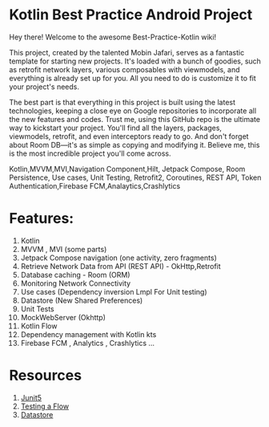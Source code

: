 # Kotlin Best Practice Android Project

Hey there! Welcome to the awesome Best-Practice-Kotlin wiki!

This project, created by the talented Mobin Jafari, serves as a fantastic template for starting new projects. It's loaded with a bunch of goodies, such as retrofit network layers, various composables with viewmodels, and everything is already set up for you. All you need to do is customize it to fit your project's needs.

The best part is that everything in this project is built using the latest technologies, keeping a close eye on Google repositories to incorporate all the new features and codes. Trust me, using this GitHub repo is the ultimate way to kickstart your project. You'll find all the layers, packages, viewmodels, retrofit, and even interceptors ready to go. And don't forget about Room DB—it's as simple as copying and modifying it. Believe me, this is the most incredible project you'll come across.


Kotlin,MVVM,MVI,Navigation Component,Hilt, Jetpack Compose, Room Persistence, Use cases, Unit Testing, Retrofit2, Coroutines, REST API, Token Authentication,Firebase FCM,Analaytics,Crashlytics 


# Features:
1. Kotlin
2. MVVM , MVI (some parts)
3. Jetpack Compose navigation (one activity, zero fragments)
4. Retrieve Network Data from API (REST API) - OkHttp,Retrofit
5. Database caching - Room (ORM)
6. Monitoring Network Connectivity
7. Use cases (Dependency inversion Lmpl For Unit testing)
8. Datastore (New Shared Preferences)
9. Unit Tests
10. MockWebServer (Okhttp)
11. Kotlin Flow
12. Dependency management with Kotlin kts
13. Firebase FCM , Analytics , Crashlytics ...




# Resources
1. [Junit5](https://github.com/mannodermaus/android-junit5)
2. [Testing a Flow](https://developer.android.com/kotlin/flow/test)
3. [Datastore](https://developer.android.com/topic/libraries/architecture/datastore#preferences-datastore)
